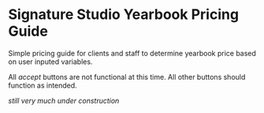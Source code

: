 Signature Studio Yearbook Pricing Guide
=======================================

Simple pricing guide for clients and staff to determine yearbook price based on user inputed variables.

All _accept_ buttons are not functional at this time.
All other buttons should function as intended.

*still very much under construction*
